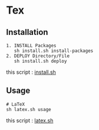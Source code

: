 # Tex

## Installation

    1. INSTALL Packages
       sh install.sh install-packages
    2. DEPLOY Directory/File
       sh install.sh deploy

this script : [install.sh](https://github.com/ghsable/dotfiles/blob/main/bin/apl/tex/install.sh)

## Usage

    # LaTeX
    sh latex.sh usage

this script : [latex.sh](https://github.com/ghsable/dotfiles/blob/main/bin/apl/tex/latex.sh)
